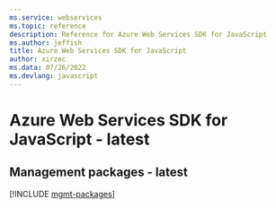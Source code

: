 ```yaml
---
ms.service: webservices
ms.topic: reference
description: Reference for Azure Web Services SDK for JavaScript
ms.author: jeffish
title: Azure Web Services SDK for JavaScript
author: xirzec
ms.data: 07/26/2022
ms.devlang: javascript
---
```

# Azure Web Services SDK for JavaScript - latest

## Management packages - latest
[!INCLUDE [mgmt-packages](web-services-mgmt-index.md)]